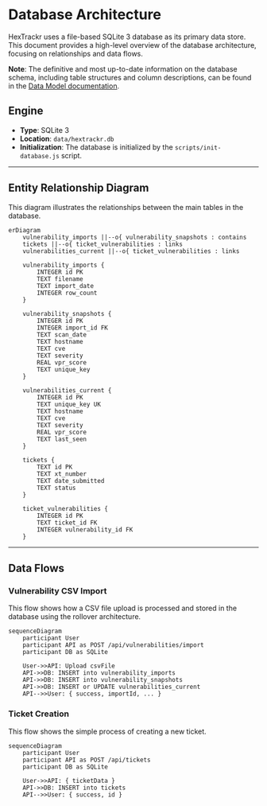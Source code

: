 # Database Architecture

HexTrackr uses a file-based SQLite 3 database as its primary data store. This document provides a high-level overview of the database architecture, focusing on relationships and data flows.

**Note**: The definitive and most up-to-date information on the database schema, including table structures and column descriptions, can be found in the [Data Model documentation](./data-model.md).

## Engine

- **Type**: SQLite 3
- **Location**: `data/hextrackr.db`
- **Initialization**: The database is initialized by the `scripts/init-database.js` script.

---

## Entity Relationship Diagram

This diagram illustrates the relationships between the main tables in the database.

```mermaid
erDiagram
    vulnerability_imports ||--o{ vulnerability_snapshots : contains
    tickets ||--o{ ticket_vulnerabilities : links
    vulnerabilities_current ||--o{ ticket_vulnerabilities : links

    vulnerability_imports {
        INTEGER id PK
        TEXT filename
        TEXT import_date
        INTEGER row_count
    }

    vulnerability_snapshots {
        INTEGER id PK
        INTEGER import_id FK
        TEXT scan_date
        TEXT hostname
        TEXT cve
        TEXT severity
        REAL vpr_score
        TEXT unique_key
    }

    vulnerabilities_current {
        INTEGER id PK
        TEXT unique_key UK
        TEXT hostname
        TEXT cve
        TEXT severity
        REAL vpr_score
        TEXT last_seen
    }

    tickets {
        TEXT id PK
        TEXT xt_number
        TEXT date_submitted
        TEXT status
    }

    ticket_vulnerabilities {
        INTEGER id PK
        TEXT ticket_id FK
        INTEGER vulnerability_id FK
    }
```

---

## Data Flows

### Vulnerability CSV Import

This flow shows how a CSV file upload is processed and stored in the database using the rollover architecture.

```mermaid
sequenceDiagram
    participant User
    participant API as POST /api/vulnerabilities/import
    participant DB as SQLite

    User->>API: Upload csvFile
    API->>DB: INSERT into vulnerability_imports
    API->>DB: INSERT into vulnerability_snapshots
    API->>DB: INSERT or UPDATE vulnerabilities_current
    API-->>User: { success, importId, ... }
```

### Ticket Creation

This flow shows the simple process of creating a new ticket.

```mermaid
sequenceDiagram
    participant User
    participant API as POST /api/tickets
    participant DB as SQLite

    User->>API: { ticketData }
    API->>DB: INSERT into tickets
    API-->>User: { success, id }
```
